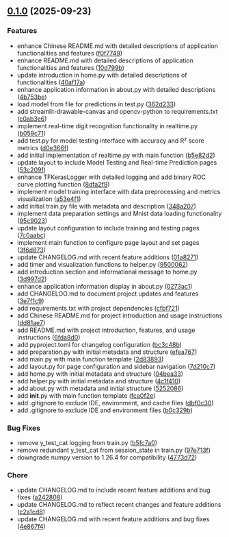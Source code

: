 <!-- insertion marker -->
<a name="0.1.0"></a>

## [0.1.0](https://github.com///compare/b2e0ebeb6af1ee000715fd413e72c46099d5834a...0.1.0) (2025-09-23)

### Features

- enhance Chinese README.md with detailed descriptions of application functionalities and features ([f0f7749](https://github.com///commit/f0f77498c31a39ff1762851571d6ac7da25c1e6d))
- enhance README.md with detailed descriptions of application functionalities and features ([10d799b](https://github.com///commit/10d799bf523095738be8260e661860d8fc0e6899))
- update introduction in home.py with detailed descriptions of functionalities ([40af17a](https://github.com///commit/40af17a77b82818b9d223557032e2ec83450bbb6))
- enhance application information in about.py with detailed descriptions ([4b753be](https://github.com///commit/4b753be30ca3a37ea44177a4fe2ab2fdd6aa5f6f))
- load model from file for predictions in test.py ([362d233](https://github.com///commit/362d23386d2b56b738d5a1ab92e240359d9701ad))
- add streamlit-drawable-canvas and opencv-python to requirements.txt ([c0ab3e6](https://github.com///commit/c0ab3e6a354b1b4894b1fd544c991f7a32d6258a))
- implement real-time digit recognition functionality in realtime.py ([b059c71](https://github.com///commit/b059c71989f16a630da1c37db027c80f7e43c7ec))
- add test.py for model testing interface with accuracy and R² score metrics ([d0e366f](https://github.com///commit/d0e366f001eb943e894c8e695a2ba34ee6ac3f74))
- add initial implementation of realtime.py with main function ([b5e82d2](https://github.com///commit/b5e82d2a936b9117df40e4b23e7b0457e51eb82f))
- update layout to include Model Testing and Real-time Prediction pages ([53c209f](https://github.com///commit/53c209f806ca028fa6322351796eeed6f0d570e2))
- enhance TFKerasLogger with detailed logging and add binary ROC curve plotting function ([8dfa2f9](https://github.com///commit/8dfa2f9a0c1caa3b046d2c804fdbf24da945e8d4))
- implement model training interface with data preprocessing and metrics visualization ([a53e4f1](https://github.com///commit/a53e4f19d5747d8aa5ac2968e6f0c58467391007))
- add initial train.py file with metadata and description ([348a207](https://github.com///commit/348a207eead29ea1b9ce91aff9d508c2b2d8cfba))
- implement data preparation settings and Mnist data loading functionality ([95c9023](https://github.com///commit/95c90231af561a9add46684911e699634cad58a3))
- update layout configuration to include training and testing pages ([7c0aabc](https://github.com///commit/7c0aabc91128ca846cb5046bbf8a8a357f051fac))
- implement main function to configure page layout and set pages ([3f6d873](https://github.com///commit/3f6d873db7b72510f7a487dd9b6a4434baeb1329))
- update CHANGELOG.md with recent feature additions ([01a8271](https://github.com///commit/01a82718675d3a22de0cd0f335ace75a126e38c4))
- add timer and visualization functions to helper.py ([9500062](https://github.com///commit/950006233e25a6d3f442a087057f0a7967becec6))
- add introduction section and informational message to home.py ([3d997d2](https://github.com///commit/3d997d2b77a3dd19ce5048e56080331781434fc7))
- enhance application information display in about.py ([0273ac1](https://github.com///commit/0273ac157b523d1fbf7c9bd8ca4d895d9d8b2cf9))
- add CHANGELOG.md to document project updates and features ([3e7f1c9](https://github.com///commit/3e7f1c987ed3a84e7c8e3b739f28a9bd8906b9d1))
- add requirements.txt with project dependencies ([cfbf721](https://github.com///commit/cfbf72170a0e7865564426db2a2493802dc56c43))
- add Chinese README.md for project introduction and usage instructions ([dd81ae7](https://github.com///commit/dd81ae7bb217163e6010ce2b1bbdf7030f3743bf))
- add README.md with project introduction, features, and usage instructions ([6fda8d0](https://github.com///commit/6fda8d0412d89b2fc1de24afad35fe189f3533f6))
- add pyproject.toml for changelog configuration ([bc3c48b](https://github.com///commit/bc3c48b89418d16b40a5917e970756c9e29448c8))
- add preparation.py with initial metadata and structure ([efea767](https://github.com///commit/efea76757ae64965550c4f344999423b88f7fe9e))
- add main.py with main function template ([2d83893](https://github.com///commit/2d83893c4df342d7bf5c037255e8f5a2f64c9f2f))
- add layout.py for page configuration and sidebar navigation ([7d210c7](https://github.com///commit/7d210c722f6e21e533df567d096350f0a6c7ad7f))
- add home.py with initial metadata and structure ([04bea33](https://github.com///commit/04bea33849d56685ca60d29ff396b5f52a0a0ce2))
- add helper.py with initial metadata and structure ([4c1f410](https://github.com///commit/4c1f41089d5dc5bd756b2f46d6f9d001029f98c7))
- add about.py with metadata and initial structure ([5252086](https://github.com///commit/5252086d9734ae3db579a949a406e987b2ba4222))
- add __init__.py with main function template ([fca0f2e](https://github.com///commit/fca0f2ea5eb9cf4dd233d2c5da427631368558b2))
- add .gitignore to exclude IDE, environment, and cache files ([dbf0c30](https://github.com///commit/dbf0c309a2ec724b92909537a77369343ddd9142))
- add .gitignore to exclude IDE and environment files ([b0c329b](https://github.com///commit/b0c329bf4e6fab2c003000bf4f44ab345aed3729))

### Bug Fixes

- remove y_test_cat logging from train.py ([b5fc7a0](https://github.com///commit/b5fc7a0a25d2232a30c3b23e61f23acfb668bf95))
- remove redundant y_test_cat from session_state in train.py ([97e713f](https://github.com///commit/97e713f8b6d7f4abb023e5df50fc797ac3d16838))
- downgrade numpy version to 1.26.4 for compatibility ([4773d72](https://github.com///commit/4773d729deb1631094565fdf8192ebd2c19a556f))

### Chore

- update CHANGELOG.md to include recent feature additions and bug fixes ([a242808](https://github.com///commit/a242808907cd7fe068467a74e1dce85a26fc1451))
- update CHANGELOG.md to reflect recent changes and feature additions ([c2a1cd8](https://github.com///commit/c2a1cd80c702f7c3cc890ea47f30eeda533c5eac))
- update CHANGELOG.md with recent feature additions and bug fixes ([4e867f4](https://github.com///commit/4e867f4fc4c53927525dcf85bc322cacd81aabee))

